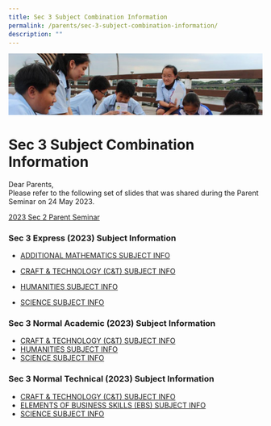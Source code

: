 ```yaml
---
title: Sec 3 Subject Combination Information
permalink: /parents/sec-3-subject-combination-information/
description: ""
---
```

![](/images/Parentsbanner.jpg)

Sec 3 Subject Combination Information
=====================================

Dear Parents,   
Please refer to the following set of slides that was shared during the Parent Seminar on 24 May 2023.   

[2023 Sec 2 Parent Seminar](/files/2023%20sec%202%20parent%20seminar%20for%20website%20with%20ecg.pdf)

### Sec 3 Express (2023) Subject Information

* [ADDITIONAL MATHEMATICS SUBJECT INFO](/files/2023%20amath%20exp%20sec%202%20subject%20info.pdf)

* [CRAFT & TECHNOLOGY (C&T) SUBJECT INFO](/files/2023%20c&t%20exp%20sec%202%20subject%20info.pdf)

* [HUMANITIES SUBJECT INFO](/files/2023%20humanities%20exp%20sec%202%20subject%20info.pdf)

* [SCIENCE SUBJECT INFO](/files/2023%20science%20exp%20sec%202%20subject%20info.pdf)

### Sec 3 Normal Academic (2023) Subject Information

* [CRAFT & TECHNOLOGY (C&T) SUBJECT INFO](/files/2023%20c&t%20na%20sec%202%20subject%20info.pdf)
* [HUMANITIES SUBJECT INFO](/files/2023%20humanities%20na%20sec%202%20subject%20info.pdf)
* [SCIENCE SUBJECT INFO](/files/2023%20science%20na%20sec%202%20subject%20info.pdf)

### Sec 3 Normal Technical (2023) Subject Information

* [CRAFT & TECHNOLOGY (C&T) SUBJECT INFO](/files/2023%20c&t%20nt%20sec%202%20subject%20info.pdf)
* [ELEMENTS OF BUSINESS SKILLS (EBS) SUBJECT INFO](/files/2023%20ebs%20%20nt%20sec%202%20subject%20info.pdf)
* [SCIENCE SUBJECT INFO](/files/2023%20science%20nt%20sec%202%20subject%20info.pdf)